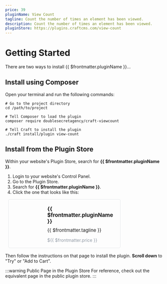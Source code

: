 ```yaml
---
price: 39
pluginName: View Count
tagline: Count the number of times an element has been viewed.
description: Count the number of times an element has been viewed.
pluginStore: https://plugins.craftcms.com/view-count
---
```


# Getting Started

There are two ways to install {{ $frontmatter.pluginName }}...

## Install using Composer

<p>Open your terminal and run the following commands:</p>

```shell
# Go to the project directory
cd /path/to/project

# Tell Composer to load the plugin
composer require doublesecretagency/craft-viewcount

# Tell Craft to install the plugin
./craft install/plugin view-count
```

## Install from the Plugin Store

Within your website's Plugin Store, search for **{{ $frontmatter.pluginName }}**.

1. Login to your website's Control Panel.
2. Go to the Plugin Store.
3. Search for **{{ $frontmatter.pluginName }}**.
4. Click the one that looks like this:

<div style="
    display: flex;
    padding: 20px 23px 2px;
    border: 1px solid #e3e5e8;
    border-radius: 5px;
    box-sizing: border-box;
    position: relative;
    width: 360px;
    margin: 0 10px;
    font-size: 14px; margin-bottom:16px
">
    <div style="margin-right:20px">
        <img :src="$withBase('/images/icon.svg')" width="100" alt="">
    </div>
    <div>
        <strong style="font-size:17px">{{ $frontmatter.pluginName }}</strong>
        <div style="font-size:15px; margin-top:9px;">{{ $frontmatter.tagline }}</div>
        <p style="color:#8f98a3 !important; font-weight:normal;">${{ $frontmatter.price }}</p>
    </div>
</div>

Then follow the instructions on that page to install the plugin. **Scroll down** to "Try" or "Add to Cart".

:::warning Public Page in the Plugin Store
For reference, check out the <a :href="$frontmatter.pluginStore" target="_blank">equivalent page</a> in the public plugin store.
:::
